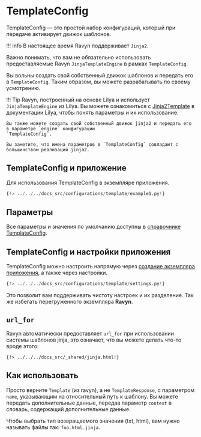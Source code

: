 # TemplateConfig

TemplateConfig — это простой набор конфигураций, который при передаче активирует движок шаблонов.

!!! info
    В настоящее время Ravyn поддерживает `Jinja2`.

Важно понимать, что вам не обязательно использовать предоставляемые Ravyn `JinjaTemplateEngine`
в рамках `TemplateConfig`.

Вы вольны создать свой собственный движок шаблонов и передать его в `TemplateConfig`.
Таким образом, вы можете разрабатывать по своему усмотрению.

!!! Tip
    Ravyn, построенный на основе Lilya и использует `JinjaTemplateEngine` из Lilya.
    Вы можете ознакомиться с [Jinja2Template](https://www.lilya.dev/templates/#jinja2template)
    в документации Lilya, чтобы понять параметры и их использование.

    Вы также можете создать свой собственный движок jinja2 и передать его в параметре `engine` конфигурации
    `TemplateConfig`.

    Вы заметите, что имена параметров в `TemplateConfig` совпадают с большинством реализаций jinja2.

## TemplateConfig и приложение

Для использования TemplateConfig в экземпляре приложения.

```python hl_lines="4-5 9"
{!> ../../../docs_src/configurations/template/example1.py!}
```

## Параметры

Все параметры и значения по умолчанию доступны в [справочнике TemplateConfig](../references/configurations/template.md).

## TemplateConfig и настройки приложения

TemplateConfig можно настроить напрямую через [создание экземпляра приложения](#templateconfig-and-application), а также через настройки.

```python
{!> ../../../docs_src/configurations/template/settings.py!}
```

Это позволит вам поддерживать чистоту настроек и их разделение. Так же избегать перегруженного экземпляра **Ravyn**.

## `url_for`

Ravyn автоматически предоставляет `url_for` при использовании системы шаблонов jinja,
это означает, что вы можете делать что-то вроде этого:


```jinja
{!> ../../../docs_src/_shared/jinja.html!}
```

## Как использовать

Просто верните `Template` (из ravyn), а не `TemplateResponse`, с параметром `name`,
указывающим на относительный путь к шаблону.
Вы можете передать дополнительные данные, передав параметр `context` в словарь, содержащий дополнительные данные.

Чтобы выбрать тип возвращаемого значения (txt, html), вам нужно называть файлы так: `foo.html.jinja`.
